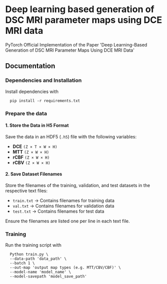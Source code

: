 # Deep learning based generation of DSC MRI parameter maps using DCE MRI data

PyTorch Official Implementation of the Paper 'Deep Learning-Based Generation of DSC MRI Parameter Maps Using DCE MRI Data'

## Documentation
### Dependencies and Installation
Install dependencies with
```shell
  pip install -r requirements.txt
```

### Prepare the data
#### 1. Store the Data in H5 Format
Save the data in an HDF5 (`.h5`) file with the following variables:

- **DCE** `(Z × T × W × H)`
- **MTT** `(Z × W × H)`
- **rCBF** `(Z × W × H)`
- **rCBV** `(Z × W × H)`

#### 2. Save Dataset Filenames
Store the filenames of the training, validation, and test datasets in the respective text files:

- `train.txt` → Contains filenames for training data
- `val.txt` → Contains filenames for validation data
- `test.txt` → Contains filenames for test data

Ensure the filenames are listed one per line in each text file.

### Training
Run the training script with
```shell
  Python train.py \
  --data-path 'data_path' \
  --batch 1 \
  --out-map 'output map types (e.g. MTT/CBV/CBF)' \
  --model-name 'model_name' \
  --model-savepath 'model_save_path'
```
